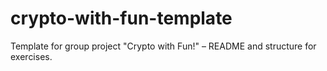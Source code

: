 # crypto-with-fun-template
Template for group project "Crypto with Fun!" – README and structure for exercises.
